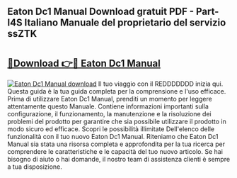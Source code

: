 ## Eaton Dc1 Manual Download gratuit PDF - Part-l4S Italiano Manuale del proprietario del servizio ssZTK

# <h2><a href="http://dfco3u.blite.top/?on=Eaton+Dc1+Manual">🔗Download 👉🔴 Eaton Dc1 Manual</a></h2>

[![Eaton Dc1 Manual download](https://i.imgur.com/lujVjoI.png)](http://dfco3u.blite.top/?on=Eaton+Dc1+Manual)
Il tuo viaggio con il REDDDDDDD inizia qui. Questa guida è la tua guida completa per la comprensione e l'uso efficace. Prima di utilizzare Eaton Dc1 Manual, prenditi un momento per leggere attentamente questo Manuale. Contiene informazioni importanti sulla configurazione, il funzionamento, la manutenzione e la risoluzione dei problemi del prodotto per garantire che sia possibile utilizzare il prodotto in modo sicuro ed efficace. Scopri le possibilità illimitate Dell'elenco delle funzionalità con il tuo nuovo Eaton Dc1 Manual. Riteniamo che Eaton Dc1 Manual sia stata una risorsa completa e approfondita per la tua ricerca per comprendere le caratteristiche e le capacità del tuo nuovo articolo. Se hai bisogno di aiuto o hai domande, il nostro team di assistenza clienti è sempre a tua disposizione.
